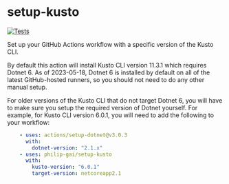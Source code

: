 # setup-kusto

[![Tests](https://github.com/philip-gai/setup-kusto/actions/workflows/tests.yaml/badge.svg)](https://github.com/philip-gai/setup-kusto/actions/workflows/tests.yaml)

Set up your GitHub Actions workflow with a specific version of the Kusto CLI.

By default this action will install Kusto CLI version 11.3.1 which requires Dotnet 6. As of 2023-05-18, Dotnet 6 is installed by default on all of the latest GitHub-hosted runners, so you should not need to do any other manual setup.

For older versions of the Kusto CLI that do not target Dotnet 6, you will have to make sure you setup the required version of Dotnet yourself. For example, for Kusto CLI version 6.0.1, you will need to add the following to your workflow:

  ```yaml
      - uses: actions/setup-dotnet@v3.0.3
        with:
          dotnet-version: "2.1.x"
      - uses: philip-gai/setup-kusto
        with:
          kusto-version: "6.0.1"
          target-version: netcoreapp2.1
  ```

